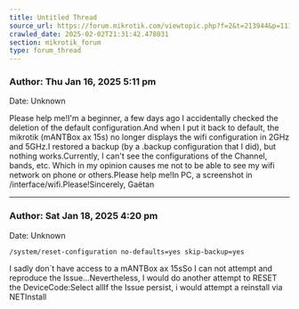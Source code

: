 ```yaml
---
title: Untitled Thread
source_url: https://forum.mikrotik.com/viewtopic.php?f=2&t=213944&p=1119908&amp;sid=3b77a3334c914448dbbc02bfdff4c3aa#p1119908
crawled_date: 2025-02-02T21:31:42.478031
section: mikrotik_forum
type: forum_thread
---
```


### Author: Thu Jan 16, 2025 5:11 pm
Date: Unknown

Please help me!I'm a beginner, a few days ago I accidentally checked the deletion of the default configuration.And when I put it back to default, the mikrotik (mANTBox ax 15s) no longer displays the wifi configuration in 2GHz and 5GHz.I restored a backup (by a .backup configuration that I did), but nothing works.Currently, I can't see the configurations of the Channel, bands, etc. Which in my opinion causes me not to be able to see my wifi network on phone or others.Please help me!In PC, a screenshot in /interface/wifi.Please!Sincerely, Gaëtan


---
### Author: Sat Jan 18, 2025 4:20 pm
Date: Unknown

```
/system/reset-configuration no-defaults=yes skip-backup=yes
```

I sadly don`t have access to a mANTBox ax 15sSo I can not attempt and reproduce the Issue...Nevertheless, I would do another attempt to RESET the DeviceCode:Select allIf the Issue persist, i would attempt a reinstall via NETInstall

